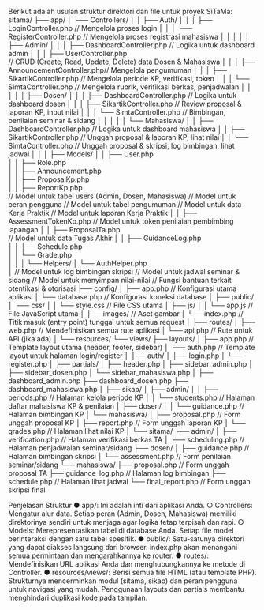 Berikut adalah usulan struktur direktori dan file untuk proyek SiTaMa:  
sitama/ 
├── app/ 
│   ├── Controllers/ 
│   │   ├── Auth/ 
│   │   │   ├── LoginController.php       // Mengelola proses login 
│   │   │   └── RegisterController.php    // Mengelola proses registrasi mahasiswa 
│   │   │ 
│   │   ├── Admin/ 
│   │   │   ├── DashboardController.php   // Logika untuk dashboard admin 
│   │   │   ├── UserController.php        
// CRUD (Create, Read, Update, Delete) data Dosen & 
Mahasiswa 
│   │   │   ├── AnnouncementController.php// Mengelola pengumuman 
│   │   │   ├── SikartikController.php    // Mengelola periode KP, verifikasi, token 
│   │   │   └── SimtaController.php       // Mengelola rubrik, verifikasi berkas, penjadwalan 
│   │   │ 
│   │   ├── Dosen/ 
│   │   │   ├── DashboardController.php   // Logika untuk dashboard dosen 
│   │   │   ├── SikartikController.php    // Review proposal & laporan KP, input nilai 
│   │   │   └── SimtaController.php       // Bimbingan, penilaian seminar & sidang 
│   │   │ 
│   │   └── Mahasiswa/ 
│   │       ├── DashboardController.php   // Logika untuk dashboard mahasiswa 
│   │       ├── SikartikController.php    // Unggah proposal & laporan KP, lihat nilai 
│   │       └── SimtaController.php       // Unggah proposal & skripsi, log bimbingan, lihat jadwal 
│   │ 
│   ├── Models/ 
│   │   ├── User.php                    
│   │   ├── Role.php                    
│   │   ├── Announcement.php            
│   │   ├── ProposalKp.php              
│   │   ├── ReportKp.php                
// Model untuk tabel users (Admin, Dosen, Mahasiswa) 
// Model untuk peran pengguna 
// Model untuk tabel pengumuman 
// Model untuk data Kerja Praktik 
// Model untuk laporan Kerja Praktik 
│   │   ├── AssessmentTokenKp.php       // Model untuk token penilaian pembimbing lapangan 
│   │   ├── ProposalTa.php              
// Model untuk data Tugas Akhir 
│   │   ├── GuidanceLog.php             
│   │   ├── Schedule.php                
│   │   └── Grade.php                   
│   │ 
│   └── Helpers/ 
│       └── AuthHelper.php              
│ 
// Model untuk log bimbingan skripsi 
// Model untuk jadwal seminar & sidang 
// Model untuk menyimpan nilai-nilai 
// Fungsi bantuan terkait otentikasi & otorisasi 
├── config/ 
│   ├── app.php                         // Konfigurasi utama aplikasi 
│   └── database.php                    // Konfigurasi koneksi database 
│ 
├── public/ 
│   ├── css/ 
│   │   └── style.css                   // File CSS utama 
│   ├── js/ 
│   │   └── app.js                      // File JavaScript utama 
│   ├── images/                         // Aset gambar 
│   └── index.php                       // Titik masuk (entry point) tunggal untuk semua request 
│ 
├── routes/ 
│   ├── web.php                         // Mendefinisikan semua rute aplikasi 
│   └── api.php                         // Rute untuk API (jika ada) 
│ 
└── resources/ 
    └── views/ 
        ├── layouts/ 
        │   ├── app.php                 // Template layout utama (header, footer, sidebar) 
        │   └── auth.php                // Template layout untuk halaman login/register 
        │ 
        ├── auth/ 
        │   ├── login.php 
        │   └── register.php 
        │ 
        ├── partials/ 
        │   ├── header.php 
        │   ├── sidebar_admin.php 
        │   ├── sidebar_dosen.php 
        │   └── sidebar_mahasiswa.php 
        │ 
        ├── dashboard_admin.php 
        ├── dashboard_dosen.php 
        ├── dashboard_mahasiswa.php 
        │ 
        ├── sikap/ 
        │   ├── admin/ 
        │   │   ├── periods.php         // Halaman kelola periode KP 
        │   │   └── students.php        // Halaman daftar mahasiswa KP & penilaian 
        │   ├── dosen/ 
        │   │   └── guidance.php        // Halaman bimbingan KP 
        │   └── mahasiswa/ 
        │       ├── proposal.php        // Form unggah proposal KP 
        │       ├── report.php          // Form unggah laporan KP 
        │       └── grades.php          // Halaman lihat nilai KP 
        │ 
        └── sitama/ 
            ├── admin/ 
            │   ├── verification.php    // Halaman verifikasi berkas TA 
            │   └── scheduling.php      // Halaman penjadwalan seminar/sidang 
            ├── dosen/ 
            │   ├── guidance.php        // Halaman bimbingan skripsi 
            │   └── assessment.php      // Form penilaian seminar/sidang 
            └── mahasiswa/ 
                ├── proposal.php        // Form unggah proposal TA 
                ├── guidance_log.php    // Halaman log bimbingan 
                ├── schedule.php        // Halaman lihat jadwal 
                └── final_report.php    // Form unggah skripsi final 
 
Penjelasan Struktur 
● app/: Ini adalah inti dari aplikasi Anda. 
○ Controllers: Mengatur alur data. Setiap peran (Admin, Dosen, Mahasiswa) memiliki 
direktorinya sendiri untuk menjaga agar logika tetap terpisah dan rapi. 
○ Models: Merepresentasikan tabel di database Anda. Setiap file model berinteraksi 
dengan satu tabel spesifik. 
● public/: Satu-satunya direktori yang dapat diakses langsung dari browser. index.php 
akan menangani semua permintaan dan mengarahkannya ke router. 
● routes/: Mendefinisikan URL aplikasi Anda dan menghubungkannya ke metode di 
Controller. 
● resources/views/: Berisi semua file HTML (atau template PHP). Strukturnya 
mencerminkan modul (sitama, sikap) dan peran pengguna untuk navigasi yang mudah. 
Penggunaan layouts dan partials membantu menghindari duplikasi kode pada tampilan.
